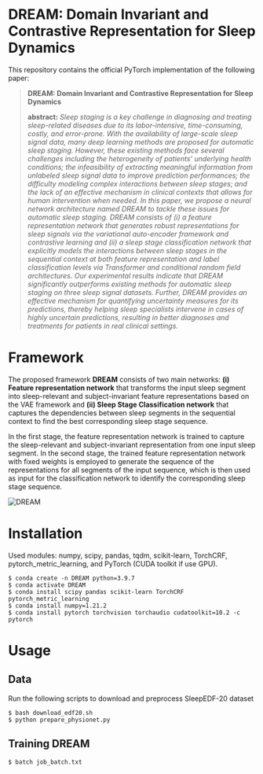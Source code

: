 # DREAM: Domain Invariant and Contrastive Representation for Sleep Dynamics
This repository contains the official PyTorch implementation of the following paper: 

> **DREAM: Domain Invariant and Contrastive Representation for Sleep Dynamics**
> 
> **abstract:** _Sleep staging is a key challenge in diagnosing and treating sleep-related diseases due to its labor-intensive, time-consuming, costly, and error-prone. With the availability of large-scale sleep signal data, many deep learning methods are proposed for automatic sleep staging. However, these existing methods face several challenges including the heterogeneity of patients' underlying health conditions; the infeasibility of extracting meaningful information from unlabeled sleep signal data to improve prediction performances; the difficulty modeling complex interactions between sleep stages; and the lack of an effective mechanism in clinical contexts that allows for human intervention when needed. In this paper, we propose a neural network architecture named DREAM to tackle these issues for automatic sleep staging. DREAM consists of (i) a feature representation network that generates robust representations for sleep signals via the variational auto-encoder framework and contrastive learning and (ii) a sleep stage classification network that explicitly models the interactions between sleep stages in the sequential context at both feature representation and label classification levels via Transformer and conditional random field architectures. Our experimental results indicate that DREAM significantly outperforms existing methods for automatic sleep staging on three sleep signal datasets. Further, DREAM provides an effective mechanism for quantifying uncertainty measures for its predictions, thereby helping sleep specialists intervene in cases of highly uncertain predictions, resulting in better diagnoses and treatments for patients in real clinical settings._

# Framework

The proposed framework **DREAM** consists of two main networks: **(i) Feature representation network** that transforms the input sleep segment into sleep-relevant and subject-invariant feature representations based on the VAE framework and **(ii) Sleep Stage Classification network** that captures the dependencies between sleep segments in the sequential context to find the best corresponding sleep stage sequence. 

In the first stage, the feature representation network is trained to capture the sleep-relevant and subject-invariant representation from one input sleep segment. In the second stage, the trained feature representation network with fixed weights is employed to generate the sequence of the representations for all segments of the input sequence, which is then used as input for the classification network to identify the corresponding sleep stage sequence.

![DREAM](https://user-images.githubusercontent.com/107287907/173477720-540c4f92-54c5-42a5-a4ae-ff2d1cc53e93.png)

# Installation
Used modules: numpy, scipy, pandas, tqdm, scikit-learn, TorchCRF, pytorch_metric_learning, and PyTorch (CUDA toolkit if use GPU). 

    $ conda create -n DREAM python=3.9.7
    $ conda activate DREAM
    $ conda install scipy pandas scikit-learn TorchCRF pytorch_metric_learning
    $ conda install numpy=1.21.2
    $ conda install pytorch torchvision torchaudio cudatoolkit=10.2 -c pytorch

# Usage

## Data
Run the following scripts to download and preprocess SleepEDF-20 dataset

    $ bash download_edf20.sh
    $ python prepare_physionet.py
    
##  Training DREAM
    $ batch job_batch.txt 


